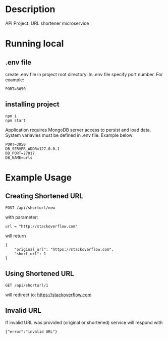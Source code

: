 # Description
API Project: URL shortener microservice
# Running local

## .env file
create .env file in project root directory.
In .env file specify port number. For example:
```
PORT=3050
```
## installing project
```
npm i
npm start
```
Application requires MongoDB server access to persist and load data. 
System variavles must be defined in .env file. Example below:
```
PORT=3050
DB_SERVER_ADDR=127.0.0.1
DB_PORT=27017
DB_NAME=urls
```
# Example Usage
## Creating Shortened URL
```
POST /api/shorturl/new
```
with parameter:
```
url = "http://stackoverflow.com"
```
will return 

```
{
    "original_url": "https://stackoverflow.com",
    "short_url": 1
}
```
## Using Shortened URL

```
GET /api/shorturl/1
```
will redirect to: https://stackoverflow.com

## Invalid URL

If invalid URL was provided (original or shortened) service will respond with
```
{"error":"invalid URL"}
```